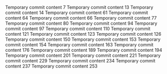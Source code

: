 Temporary commit content 7
Temporary commit content 13
Temporary commit content 14
Temporary commit content 61
Temporary commit content 64
Temporary commit content 66
Temporary commit content 77
Temporary commit content 80
Temporary commit content 94
Temporary commit content 97
Temporary commit content 110
Temporary commit content 121
Temporary commit content 123
Temporary commit content 126
Temporary commit content 150
Temporary commit content 153
Temporary commit content 154
Temporary commit content 163
Temporary commit content 176
Temporary commit content 189
Temporary commit content 194
Temporary commit content 201
Temporary commit content 221
Temporary commit content 229
Temporary commit content 234
Temporary commit content 237
Temporary commit content 253
